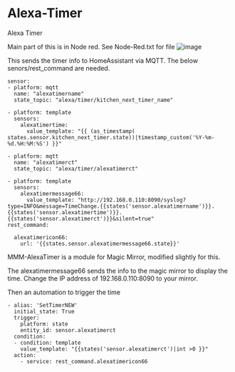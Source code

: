 # Alexa-Timer
Alexa Timer

Main part of this is in Node red. See Node-Red.txt for file
![image](https://user-images.githubusercontent.com/14929601/146995888-a1fc647c-d88b-4737-91ca-b22a744e3aa6.png)

This sends the timer info to HomeAssistant via MQTT. The below senors/rest_command are needed.
````
sensor:
- platform: mqtt
  name: "alexatimername"
  state_topic: "alexa/timer/kitchen_next_timer_name"
  
- platform: template
  sensors:
    alexatimertime: 
      value_template: "{{ (as_timestamp( states.sensor.kitchen_next_timer.state))|timestamp_custom('%Y-%m-%d.%H:%M:%S') }}"

- platform: mqtt
  name: "alexatimerct"
  state_topic: "alexa/timer/alexatimerct"
  
- platform: template
  sensors:
    alexatimermessage66:
      value_template: "http://192.168.0.110:8090/syslog?type=INFO&message=TimeChange.{{states('sensor.alexatimername')}}.{{states('sensor.alexatimertime')}}.{{states('sensor.alexatimerct')}}&silent=true"
rest_command:

  alexatimericon66:
    url: '{{states.sensor.alexatimermessage66.state}}'
````
MMM-AlexaTimer is a module for Magic Mirror, modified slightly for this.

The alexatimermessage66 sends the info to the magic mirror to display the time. Change the IP address of 192.168.0.110:8090 to your mirror.

Then an automation to trigger the time

````
- alias: 'SetTimerNEW'
  initial_state: True
  trigger:
    platform: state
    entity_id: sensor.alexatimerct
  condition:
  - condition: template
    value_template: "{{states('sensor.alexatimerct')|int >0 }}"
  action:
    - service: rest_command.alexatimericon66
````
